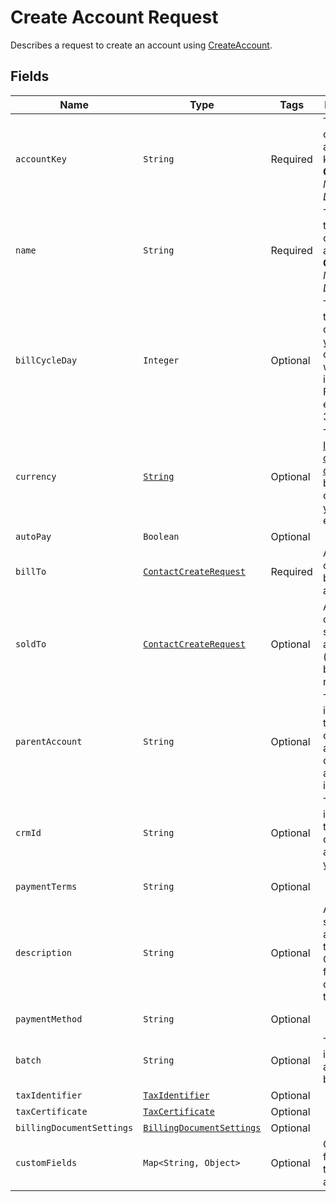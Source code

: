 
# Create Account Request

Describes a request to create an account using
[CreateAccount](/doc/account-api.md#create-account).

## Fields

| Name | Type | Tags | Description | Getters
|  --- | --- | --- | --- | --- |
| `accountKey` | `String` | Required | The unique customer account key.<br>**Constraints**: *Maximum Length*: `255` | String getAccountKey()
| `name` | `String` | Required | The name of the customer account.<br>**Constraints**: *Maximum Length*: `255` | String getName() 
| `billCycleDay` | `Integer` | Optional | The day of the month on which your customer will be invoiced. For month end specify 31. | Integer getBillCycleDay() 
| `currency` | [`String`](/doc/models/currency.md) | Optional | Three-letter [ISO currency code](https://www.iso.org/iso-4217-currency-codes.html). Must be a currency you have enabled. | String getCurrency() |
| `autoPay` | `Boolean` | Optional | | String getAutoPay() |
| `billTo` | [`ContactCreateRequest`](/doc/models/contact-create-request.md) | Required | A customer's billing address. | Contact getBillTo() |
| `soldTo` | [`ContactCreateRequest`](/doc/models/contact-create-request.md) | Optional | A customer's soldTo address. (defaults to billTo if none is set) | Contact getSoldTo() |
| `parentAccount` | `String` | Optional | The identifier of the customer account that owns this account's invoices. | String getParentAccount() |
| `crmId` | `String` | Optional | The identifier for this customer account in your CRM. | String getCrmId() |
| `paymentTerms` | `String` | Optional |  | String getPaymentTerms() |
| `description` | `String` | Optional | An arbitrary string attached to the object. Often useful for displaying to users. | String getDescription() |
| `paymentMethod` | `String` | Optional | | String getPaymentMethod() |
| `batch` | `String` | Optional | The identifier of a bill run batch. |
| `taxIdentifier` | [`TaxIdentifier`](/doc/models/tax-identifier.md) | Optional | |
| `taxCertificate` | [`TaxCertificate`](/doc/models/tax-certificate.md) | Optional | |
| `billingDocumentSettings` | [`BillingDocumentSettings`](/doc/models/billing-document-settings.md) | Optional | |
| `customFields` | `Map<String, Object>` | Optional | Custom fields used to create an account. | `Map<String, Object> getCustomFields()`|

